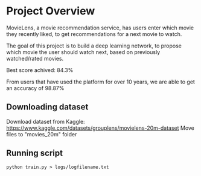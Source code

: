 # Project Overview
MovieLens, a movie recommendation service, has users enter which movie they recently liked, to get recommendations for a next movie to watch.

The goal of this project is to build a deep learning network, to propose which movie the user should watch next, based on previously watched/rated movies.

Best score achived: 84.3%

From users that have used the platform for over 10 years, we are able to get an accuracy of 98.87%

## Downloading dataset
Download dataset from Kaggle: https://www.kaggle.com/datasets/grouplens/movielens-20m-dataset
Move files to "movies_20m" folder

## Running script
```
python train.py > logs/logfilename.txt
```
